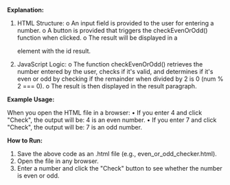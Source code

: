 **Explanation:**

1. HTML Structure:
o An input field is provided to the user for entering a number.
o A button is provided that triggers the checkEvenOrOdd() function when clicked.
o The result will be displayed in a <p> element with the id result.

2. JavaScript Logic:
o The function checkEvenOrOdd() retrieves the number entered by the user, checks if it's valid, and determines if it's even or odd by checking if the remainder when divided by 2 is 0 (num % 2 === 0).
o The result is then displayed in the result paragraph.

**Example Usage:**

When you open the HTML file in a browser:
• If you enter 4 and click "Check", the output will be: 4 is an even number.
• If you enter 7 and click "Check", the output will be: 7 is an odd number.

**How to Run:**

1. Save the above code as an .html file (e.g., even_or_odd_checker.html).
2. Open the file in any browser.
3. Enter a number and click the "Check" button to see whether the number is even or odd.
